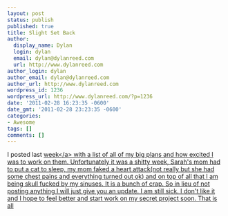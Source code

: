 ```yaml
---
layout: post
status: publish
published: true
title: Slight Set Back
author:
  display_name: Dylan
  login: dylan
  email: dylan@dylanreed.com
  url: http://www.dylanreed.com
author_login: dylan
author_email: dylan@dylanreed.com
author_url: http://www.dylanreed.com
wordpress_id: 1236
wordpress_url: http://www.dylanreed.com/?p=1236
date: '2011-02-28 16:23:35 -0600'
date_gmt: '2011-02-28 23:23:35 -0600'
categories:
- Awesome
tags: []
comments: []
---
```

<p>I posted last <a href="http:&#47;&#47;www.dylanreed.com&#47;2011&#47;02&#47;22&#47;this-weeks-plan&#47;">week<&#47;a> with a list of all of my big plans and how excited I was to work on them.&nbsp;Unfortunately&nbsp;it was a shitty week, Sarah's mom had to put a cat to sleep, my mom faked a heart attack(not really but she had some chest pains and everything turned out ok) and on top of all that I am being skull fucked by my sinuses. It is a bunch of crap. So in&nbsp;lieu&nbsp;of not posting anything I will just give you an update. I am still sick. I don't like it and I hope to feel better and start work on my secret project soon. That is all</p>
